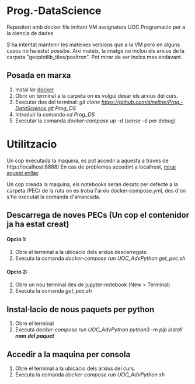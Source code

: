# Prog.-DataScience
Repositori amb docker file imitant VM assignatura UOC Programacio per a la ciencia de dades

S'ha intentat mantenir les mateixes versions que a la VM pero en alguns casos no ha estat possibe.
Aixi mateix, la imatge no inclou els arxius de la carpeta "geoplotlib_tiles/positron". Pot mirar de ser inclos mes endavant.


## Posada en marxa

1. Instal·lar [docker](https://docs.docker.com/install/)
2. Obrir un terminal a la carpeta on es vulgui desar els arxius del curs.
3. Executar des del terminal: *git clone https://github.com/sineline/Prog.-DataScience.git Prog_DS*
4. Introduir la comanda *cd Prog_DS*
2. Executar la comanda *docker-compose up -d* (sense -d per debug)

# Utilitzacio

Un cop executada la maquina, es pot accedir a aquesta a traves de http://localhost:8888/
En cas de problemes accedint a localhost, [mirar aquest enllaç](https://stackoverflow.com/questions/7580508/getting-chrome-to-accept-self-signed-localhost-certificate)

Un cop creada la maquina, els notebooks seran desats per defecte a la carpeta /PEC/ de la ruta on es troba l'arxiu docker-compose.yml, des d'on s'ha executat la comanda d'arrancada.

## Descarrega de noves PECs (Un cop el contenidor ja ha estat creat)
#### Opcio 1:
1. Obre el terminal a la ubicacio dels arxius descarregats.
2. Executa la comanda *docker-compose run UOC_AdvPython get_pec.sh*

#### Opcio 2:
1. Obre un nou terminal des de jupyter-notebook (New > Terminal)
2. Executa la comanda *get_pec.sh*

## Instal·lacio de nous paquets per python
1. Obre el terminal
2. Executa *docker-compose run UOC_AdvPython python3 -m pip install **nom del paquet***

## Accedir a la maquina per consola
1. Obre el terminal a la ubicacio dels arxius del curs.
2. Executa la comanda *docker-compose run UOC_AdvPython sh*
